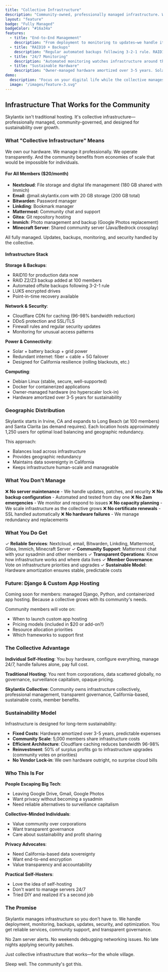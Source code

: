 ```yaml
---
title: "Collective Infrastructure"
description: "Community-owned, professionally managed infrastructure. We handle everything so you can focus on your digital life, not server maintenance."
layout: "feature"
badge: "Fully Managed"
badgeColor: "#16a34a"
features:
  - title: "End-to-End Management"
    description: "From deployment to monitoring to updates—we handle it all. No DevOps degree required. Just use your apps."
  - title: "RAID10 + Backups"
    description: "Regular automated backups following 3-2-1 rule. RAID10 now, RAID Z2/Z3 backup added at 100 members. Your data is protected without you thinking about it."
  - title: "24/7 Monitoring"
    description: "Automated monitoring watches infrastructure around the clock. We respond to issues before you notice problems. Proactive maintenance."
  - title: "Sustainable Hardware"
    description: "Owner-managed hardware amortized over 3-5 years. Solar + battery + grid power. Redundant internet. Built to last."
demo:
  description: "Focus on your digital life while the collective manages infrastructure for everyone."
  image: "/images/feature-3.svg"
---
```


## Infrastructure That Works for the Community

Skylantix isn't traditional hosting. It's collective infrastructure—professionally managed, community-governed, and designed for sustainability over growth.

### What "Collective Infrastructure" Means

We own our hardware. We manage it professionally. We operate transparently. And the community benefits from economies of scale that would be impossible for individuals.

#### For All Members ($20/month)
- **Nextcloud**: File storage and digital life management (180 GB shared with Immich)
- **Email**: @mail.skylantix.com with 20 GB storage (200 GB total)
- **Bitwarden**: Password manager
- **Linkding**: Bookmark manager
- **Mattermost**: Community chat and support
- **Gitea**: Git repository hosting
- **Immich**: Photo management and backup (Google Photos replacement)
- **Minecraft Server**: Shared community server (Java/Bedrock crossplay)

All fully managed. Updates, backups, monitoring, and security handled by the collective.

#### Infrastructure Stack

**Storage & Backups**:
- RAID10 for production data now
- RAID Z2/Z3 backup added at 100 members
- Automated offsite backups following 3-2-1 rule
- LUKS encrypted drives
- Point-in-time recovery available

**Network & Security**:
- Cloudflare CDN for caching (96-98% bandwidth reduction)
- DDoS protection and SSL/TLS
- Firewall rules and regular security updates
- Monitoring for unusual access patterns

**Power & Connectivity**:
- Solar + battery backup + grid power
- Redundant internet: fiber + cable + 5G failover
- Designed for California resilience (rolling blackouts, etc.)

**Computing**:
- Debian Linux (stable, secure, well-supported)
- Docker for containerized applications
- Owner-managed hardware (no hyperscaler lock-in)
- Hardware amortized over 3-5 years for sustainability

### Geographic Distribution

Skylantix starts in Irvine, CA and expands to Long Beach (at 100 members) and Santa Clarita (as demand requires). Each location hosts approximately 1,250 users for optimal load balancing and geographic redundancy.

This approach:
- Balances load across infrastructure
- Provides geographic redundancy
- Maintains data sovereignty in California
- Keeps infrastructure human-scale and manageable

### What You Don't Manage

❌ **No server maintenance** - We handle updates, patches, and security
❌ **No backup configuration** - Automated and tested from day one
❌ **No 2am emergencies** - We monitor and respond to issues
❌ **No capacity planning** - We scale infrastructure as the collective grows
❌ **No certificate renewals** - SSL handled automatically
❌ **No hardware failures** - We manage redundancy and replacements

### What You Do Get

✓ **Reliable Services**: Nextcloud, email, Bitwarden, Linkding, Mattermost, Gitea, Immich, Minecraft Server
✓ **Community Support**: Mattermost chat with your sysadmin and other members
✓ **Transparent Operations**: Know how infrastructure works and where data lives
✓ **Member Governance**: Vote on infrastructure priorities and upgrades
✓ **Sustainable Model**: Hardware amortization ensures stable, predictable costs

### Future: Django & Custom App Hosting

Coming soon for members: managed Django, Python, and containerized app hosting. Because a collective grows with its community's needs.

Community members will vote on:
- When to launch custom app hosting
- Pricing models (included in $20 or add-on?)
- Resource allocation priorities
- Which frameworks to support first

### The Collective Advantage

**Individual Self-Hosting**: You buy hardware, configure everything, manage 24/7, handle failures alone, pay full cost.

**Traditional Hosting**: You rent from corporations, data scattered globally, no governance, surveillance capitalism, opaque pricing.

**Skylantix Collective**: Community owns infrastructure collectively, professional management, transparent governance, California-based, sustainable costs, member benefits.

### Sustainability Model

Infrastructure is designed for long-term sustainability:

- **Fixed Costs**: Hardware amortized over 3-5 years, predictable expenses
- **Community Scale**: 5,000 members share infrastructure costs
- **Efficient Architecture**: Cloudflare caching reduces bandwidth 96-98%
- **Reinvestment**: 50% of surplus profits go to infrastructure upgrades (community votes on priorities)
- **No Vendor Lock-in**: We own hardware outright, no surprise cloud bills

### Who This Is For

**People Escaping Big Tech**:
- Leaving Google Drive, Gmail, Google Photos
- Want privacy without becoming a sysadmin
- Need reliable alternatives to surveillance capitalism

**Collective-Minded Individuals**:
- Value community over corporations
- Want transparent governance
- Care about sustainability and profit sharing

**Privacy Advocates**:
- Need California-based data sovereignty
- Want end-to-end encryption
- Value transparency and accountability

**Practical Self-Hosters**:
- Love the idea of self-hosting
- Don't want to manage servers 24/7
- Tried DIY and realized it's a second job

### The Promise

Skylantix manages infrastructure so you don't have to. We handle deployment, monitoring, backups, updates, security, and optimization. You get reliable services, community support, and transparent governance.

No 2am server alerts. No weekends debugging networking issues. No late nights applying security patches.

Just collective infrastructure that works—for the whole village.

Sleep well. The community's got this.
